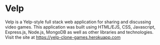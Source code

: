 # Velp
Velp is a Yelp-style full stack web application for sharing and discussing video games. This application was built using HTML/EJS, CSS, Javascript, Express.js, Node.js, MongoDB as well as other libraries and technologies. Visit the site at https://yelp-clone-games.herokuapp.com
